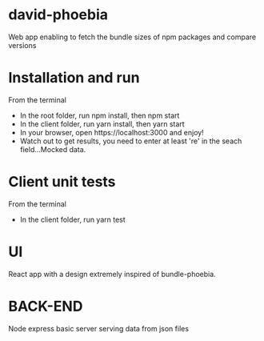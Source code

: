 # david-phoebia

Web app enabling to fetch the bundle sizes of npm packages and compare versions

# Installation and run

From the terminal

- In the root folder, run npm install, then npm start
- In the client folder, run yarn install, then yarn start
- In your browser, open https://localhost:3000 and enjoy!
- Watch out to get results, you need to enter at least 're' in the seach field...Mocked data.

# Client unit tests

From the terminal

- In the client folder, run yarn test

# UI

React app with a design extremely inspired of bundle-phoebia.

# BACK-END

Node express basic server serving data from json files
